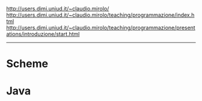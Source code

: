 http://users.dimi.uniud.it/~claudio.mirolo/
http://users.dimi.uniud.it/~claudio.mirolo/teaching/programmazione/index.html
http://users.dimi.uniud.it/~claudio.mirolo/teaching/programmazione/presentations/introduzione/start.html

---

# Scheme

# Java


